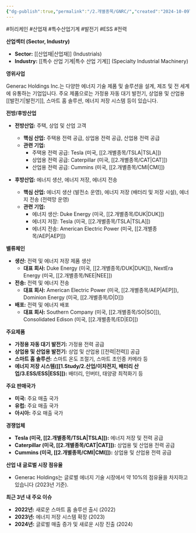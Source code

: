 ```yaml
---
{"dg-publish":true,"permalink":"/2.개별종목/GNRC/","created":"2024-10-09T07:06:15.600+09:00","updated":"2025-06-03T20:05:59.268+09:00"}
---
```


#허리케인 #산업재 #특수산업기계 #발전기 #ESS #전력 


**산업섹터 (Sector, Industry)**

- **Sector:** [[산업재\|산업재]] (Industrials)
- **Industry:** [[특수 산업 기계\|특수 산업 기계]] (Specialty Industrial Machinery)

**영위사업** 

Generac Holdings Inc.는 다양한 에너지 기술 제품 및 솔루션을 설계, 제조 및 전 세계에 유통하는 기업입니다. 주요 제품으로는 가정용 자동 대기 발전기, 상업용 및 산업용 [[발전기\|발전기]], 스마트 홈 솔루션, 에너지 저장 시스템 등이 있습니다.

**전방/후방산업**

- **전방산업:** 주택, 상업 및 산업 고객
    - **핵심 산업:** 주택용 전력 공급, 상업용 전력 공급, 산업용 전력 공급
    - **관련 기업:**
        - 주택용 전력 공급: Tesla (미국, [[2.개별종목/TSLA\|TSLA]])
        - 상업용 전력 공급: Caterpillar (미국, [[2.개별종목/CAT\|CAT]])
        - 산업용 전력 공급: Cummins (미국, [[2.개별종목/CMI\|CMI]])
          
- **후방산업:** 에너지 생산, 에너지 저장, 에너지 전송
    - **핵심 산업:** 에너지 생산 (발전소 운영), 에너지 저장 (배터리 및 저장 시설), 에너지 전송 (전력망 운영)
    - **관련 기업:**
        - 에너지 생산: Duke Energy (미국, [[2.개별종목/DUK\|DUK]])
        - 에너지 저장: Tesla (미국, [[2.개별종목/TSLA\|TSLA]])
        - 에너지 전송: American Electric Power (미국, [[2.개별종목/AEP\|AEP]])

**밸류체인**

- **생산:** 전력 및 에너지 저장 제품 생산
    - **대표 회사:** Duke Energy (미국, [[2.개별종목/DUK\|DUK]]), NextEra Energy (미국, [[2.개별종목/NEE\|NEE]])
- **전송:** 전력 및 에너지 전송
    - **대표 회사:** American Electric Power (미국, [[2.개별종목/AEP\|AEP]]), Dominion Energy (미국, [[2.개별종목/D\|D]])
- **배포:** 전력 및 에너지 배포
    - **대표 회사:** Southern Company (미국, [[2.개별종목/SO\|SO]]), Consolidated Edison (미국, [[2.개별종목/ED\|ED]])

**주요제품**

- **가정용 자동 대기 발전기:** 가정용 전력 공급
- **상업용 및 산업용 발전기:** 상업 및 산업용 [[전력\|전력]] 공급
- **스마트 홈 솔루션:** 스마트 온도 조절기, 스마트 초인종 카메라 등
- **에너지 저장 시스템([[1.Study/2.산업/이차전지, 배터리 산업/3.ESS/ESS\|ESS]]):** 배터리, 인버터, 태양광 최적화기 등

**주요 판매국가**

- **미국:** 주요 매출 국가
- **유럽:** 주요 매출 국가
- **아시아:** 주요 매출 국가

**경쟁업체**

- **Tesla (미국, [[2.개별종목/TSLA\|TSLA]]):** 에너지 저장 및 전력 공급
- **Caterpillar (미국, [[2.개별종목/CAT\|CAT]]):** 상업용 및 산업용 전력 공급
- **Cummins (미국, [[2.개별종목/CMI\|CMI]]):** 상업용 및 산업용 전력 공급

**산업 내 글로벌 시장 점유율**

- Generac Holdings는 글로벌 에너지 기술 시장에서 약 10%의 점유율을 차지하고 있습니다 (2023년 기준).

**최근 3년 내 주요 이슈**

- **2022년:** 새로운 스마트 홈 솔루션 출시 (2022)
- **2023년:** 에너지 저장 시스템 확장 (2023)
- **2024년:** 글로벌 매출 증가 및 새로운 시장 진출 (2024)